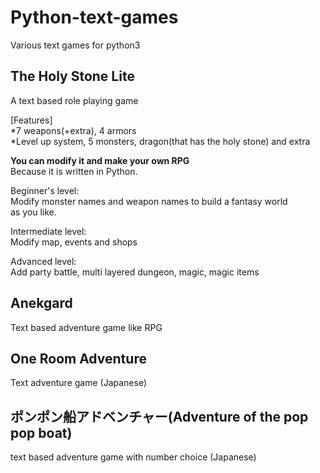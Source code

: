 # Python-text-games
Various text games for python3

## The Holy Stone Lite
A text based role playing game 

[Features]<br />
*7 weapons(+extra), 4 armors<br />
*Level up system, 5 monsters, dragon(that has the holy stone) and extra

**You can modify it and make your own RPG**<br />
Because it is written in Python.

Beginner's level:<br />
Modify monster names and weapon names to build a fantasy world<br />
as you like.<br />

Intermediate level:<br />
Modify map, events and shops

Advanced level:<br />
Add party battle, multi layered dungeon, magic, magic items

## Anekgard
Text based adventure game like RPG

## One Room Adventure
Text adventure game (Japanese)

## ポンポン船アドベンチャー(Adventure of the pop pop boat)
text based adventure game with number choice (Japanese)
